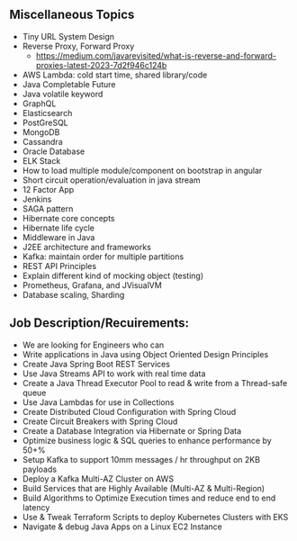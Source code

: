 
## Miscellaneous Topics
- Tiny URL System Design
- Reverse Proxy, Forward Proxy
  - https://medium.com/javarevisited/what-is-reverse-and-forward-proxies-latest-2023-7d2f946c124b
- AWS Lambda: cold start time, shared library/code
- Java Completable Future
- Java volatile keyword
- GraphQL
- Elasticsearch
- PostGreSQL
- MongoDB
- Cassandra
- Oracle Database
- ELK Stack
- How to load multiple module/component on bootstrap in angular
- Short circuit operation/evaluation in java stream
- 12 Factor App
- Jenkins
- SAGA pattern
- Hibernate core concepts
- Hibernate life cycle
- Middleware in Java
- J2EE architecture and frameworks
- Kafka: maintain order for multiple partitions
- REST API Principles
- Explain different kind of mocking object (testing)
- Prometheus, Grafana, and JVisualVM
- Database scaling, Sharding

## Job Description/Recuirements:
- We are looking for Engineers who can 
- Write applications in Java using Object Oriented Design Principles
- Create Java Spring Boot REST Services
- Use Java Streams API to work with real time data
- Create a Java Thread Executor Pool to read & write from a Thread-safe queue
- Use Java Lambdas for use in Collections
- Create Distributed Cloud Configuration with Spring Cloud 
- Create Circuit Breakers with Spring Cloud
- Create a Database Integration via Hibernate or Spring Data
- Optimize business logic & SQL queries to enhance performance by 50+%
- Setup Kafka to support 10mm messages / hr throughput on 2KB payloads
- Deploy a Kafka Multi-AZ Cluster on AWS
- Build Services that are Highly Available (Multi-AZ & Multi-Region)
- Build Algorithms to Optimize Execution times and reduce end to end latency
- Use & Tweak Terraform Scripts to deploy Kubernetes Clusters with EKS
- Navigate & debug Java Apps on a Linux EC2 Instance
